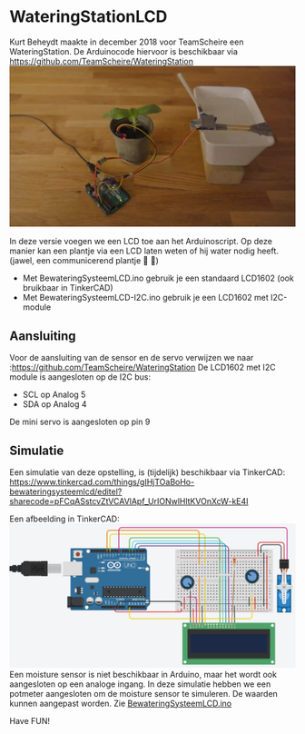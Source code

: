 # WateringStationLCD

Kurt Beheydt maakte in december 2018 voor TeamScheire een WateringStation.  De Arduinocode hiervoor is beschikbaar via https://github.com/TeamScheire/WateringStation
![WateringStation](https://github.com/TeamScheire/WateringStation/blob/master/footage/setup.jpg)

In deze versie voegen we een LCD toe aan het Arduinoscript.  Op deze manier kan een plantje via een LCD laten weten of hij water nodig heeft. (jawel, een communicerend plantje :thinking: :shushing_face:)
* Met BewateringSysteemLCD.ino gebruik je een standaard LCD1602  (ook bruikbaar in TinkerCAD)
* Met BewateringSysteemLCD-I2C.ino gebruik je een LCD1602 met I2C-module

## Aansluiting
Voor de aansluiting van de sensor en de servo verwijzen we naar :https://github.com/TeamScheire/WateringStation
De LCD1602 met I2C module is aangesloten op de I2C bus:
* SCL op Analog 5
* SDA op Analog 4

De mini servo is aangesloten op pin 9

## Simulatie
Een simulatie van deze opstelling, is (tijdelijk) beschikbaar via TinkerCAD: https://www.tinkercad.com/things/gIHjTOaBoHo-bewateringsysteemlcd/editel?sharecode=pFCqASstcvZtVCAVlApf_UrIONwlHltKVOnXcW-kE4I

Een afbeelding in TinkerCAD:
![Bewateringsysteem](https://github.com/moeskopsjan/WateringStationLCD/blob/main/BewateringSimulatieTinkerCAD.JPG)
Een moisture sensor is niet beschikbaar in Arduino, maar het wordt ook aangesloten op een analoge ingang.  In deze simulatie hebben we een potmeter aangesloten om de moisture sensor te simuleren.
De waarden kunnen aangepast worden.  Zie [BewateringSysteemLCD.ino](https://github.com/moeskopsjan/WateringStationLCD/blob/main/BewateringSysteemLCD.ino)


Have FUN!
